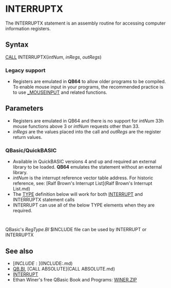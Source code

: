 # INTERRUPTX

The INTERRUPTX statement is an assembly routine for accessing computer information registers.

  

## Syntax

[CALL](CALL.md) INTERRUPTX(*intNum*, *inRegs*, *outRegs*)
### Legacy support

* Registers are emulated in **QB64** to allow older programs to be compiled. To enable mouse input in your programs, the recommended practice is to use [_MOUSEINPUT](_MOUSEINPUT.md) and related functions.

  

## Parameters

* Registers are emulated in QB64 and there is no support for *intNum* 33h mouse functions above 3 or *intNum* requests other than 33.
* *inRegs* are the values placed into the call and *outRegs* are the register return values.

### QBasic/QuickBASIC

* Available in QuickBASIC versions 4 and up and required an external library to be loaded. **QB64** emulates the statement without an external library.
* *intNum* is the interrupt reference vector table address. For historic reference, see: [Ralf Brown's Interrupt List](Ralf Brown's Interrupt List.md)
* The [TYPE](TYPE.md) definition below will work for both [INTERRUPT](INTERRUPT.md) and INTERRUPTX statement calls
* INTERRUPT can use all of the below TYPE elements when they are required.

``` [TYPE](TYPE.md) RegTypeX    ax AS INTEGER    bx AS INTEGER    cx AS INTEGER    dx AS INTEGER    bp AS INTEGER    si AS INTEGER    di AS INTEGER    flags AS INTEGER    ds AS INTEGER    es AS INTEGER [END TYPE](END TYPE.md)  
```

``` [DIM](DIM.md) [SHARED](SHARED.md) inregs [AS](AS.md) RegTypeX, outregs [AS](AS.md) RegTypeX  
```

QBasic's *RegType.BI* $INCLUDE file can be used by INTERRUPT or INTERRUPTX
  

## See also

* [$INCLUDE:]($INCLUDE:.md)
* [QB.BI](QB.BI.md), [CALL ABSOLUTE](CALL ABSOLUTE.md)
* [INTERRUPT](INTERRUPT.md)
* Ethan Winer's free QBasic Book and Programs: [WINER.ZIP](WINER.ZIP.md)

  
